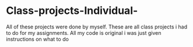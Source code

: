 # Class-projects-Individual- 
All of these projects were done by myself. These are all class projects i had to do for my assignments. All my code is original i was just given 
instructions on what to do

